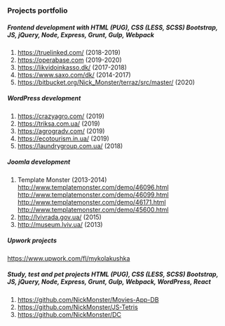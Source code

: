 ### Projects portfolio

##### Frontend development with HTML (PUG), CSS (LESS, SCSS) Bootstrap, JS, jQuery, Node,  Express, Grunt, Gulp, Webpack
1. https://truelinked.com/ (2018-2019)
2. https://operabase.com (2019-2020)
2. https://likvidoinkasso.dk/ (2017-2018)
3. https://www.saxo.com/dk/ (2014-2017)
4. https://bitbucket.org/Nick_Monster/terraz/src/master/ (2020)

##### WordPress development
1. https://crazyagro.com/ (2019)
2. https://triksa.com.ua/ (2019)
4. https://agrogradv.com/ (2019)
5. https://ecotourism.in.ua/ (2019)
6. https://laundrygroup.com.ua/ (2018)

##### Joomla development
1. Template Monster (2013-2014)  
http://www.templatemonster.com/demo/46096.html  
http://www.templatemonster.com/demo/46099.html  
http://www.templatemonster.com/demo/46171.html  
http://www.templatemonster.com/demo/45600.html  
2. http://lvivrada.gov.ua/ (2015)
3. http://museum.lviv.ua/ (2013)

##### Upwork projects
https://www.upwork.com/fl/mykolakushka

##### Study, test and pet projects HTML (PUG), CSS (LESS, SCSS) Bootstrap, JS, jQuery, Node,  Express, Grunt, Gulp, Webpack, WordPress, React
1. https://github.com/NickMonster/Movies-App-DB
2. https://github.com/NickMonster/JS-Tetris
3. https://github.com/NickMonster/DC
